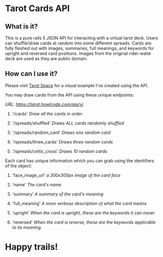# Tarot Cards API

## What is it?

This is a pure rails 5 JSON API for interacting with a virtual tarot deck. Users can
shuffle/draw cards at random into some different spreads.
Cards are fully fleshed out with images, summaries, full meanings, and keywords for upright and reversed card positions.
Images from the original rider-waite deck are used as they are public domain.

## How can I use it?

Please visit [Tarot Space](https://tarot-space.howlcode.com) for a visual example I've created using the API.

You may draw cards from the API using these unique endpoints:

_URL: https://tarot.howlcode.com/api/vi_

1. '/cards' _Draw all the cards in order_

2. '/spreads/shuffled' _Draws ALL cards randomly shuffled_

3. '/spreads/random_card' _Draws one random card_

4. '/spreads/three_cards' _Draws three random cards_

5. '/spreads/celtic_cross' _Draws 10 random cards_

Each card has unique information which you can grab using the identifiers of the object:

1. 'face_image_url' _a 300x300px image of the card face_

2. 'name' _The card's name_

3. 'summary' _A summary of the card's meaning_

4. 'full_meaning' _A more verbose description of what the card means_

5. 'upright' _When the card is upright, these are the keywords it can mean_

6. 'reversed' _When the card is reverse, these are the keywords applicable to its meaning_

# Happy trails!
